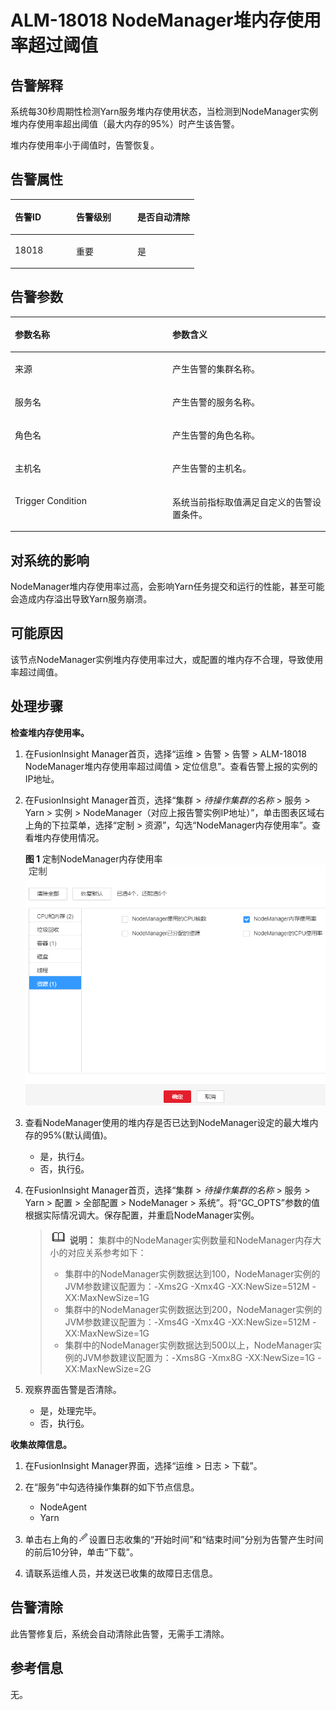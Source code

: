 # ALM-18018 NodeManager堆内存使用率超过阈值<a name="ALM-18018"></a>

## 告警解释<a name="section13447226"></a>

系统每30秒周期性检测Yarn服务堆内存使用状态，当检测到NodeManager实例堆内存使用率超出阈值（最大内存的95%）时产生该告警。

堆内存使用率小于阈值时，告警恢复。

## 告警属性<a name="section53916176"></a>

<a name="table33817547"></a>
<table><thead align="left"><tr id="row8931076"><th class="cellrowborder" valign="top" width="33.33333333333333%" id="mcps1.1.4.1.1"><p id="p52328576"><a name="p52328576"></a><a name="p52328576"></a>告警ID</p>
</th>
<th class="cellrowborder" valign="top" width="33.33333333333333%" id="mcps1.1.4.1.2"><p id="p10756297"><a name="p10756297"></a><a name="p10756297"></a>告警级别</p>
</th>
<th class="cellrowborder" valign="top" width="33.33333333333333%" id="mcps1.1.4.1.3"><p id="p65953734"><a name="p65953734"></a><a name="p65953734"></a>是否自动清除</p>
</th>
</tr>
</thead>
<tbody><tr id="row40652256"><td class="cellrowborder" valign="top" width="33.33333333333333%" headers="mcps1.1.4.1.1 "><p id="p4498430"><a name="p4498430"></a><a name="p4498430"></a>18018</p>
</td>
<td class="cellrowborder" valign="top" width="33.33333333333333%" headers="mcps1.1.4.1.2 "><p id="p28828553"><a name="p28828553"></a><a name="p28828553"></a>重要</p>
</td>
<td class="cellrowborder" valign="top" width="33.33333333333333%" headers="mcps1.1.4.1.3 "><p id="p53411432"><a name="p53411432"></a><a name="p53411432"></a>是</p>
</td>
</tr>
</tbody>
</table>

## 告警参数<a name="section15483537"></a>

<a name="table31358724"></a>
<table><thead align="left"><tr id="row33518103"><th class="cellrowborder" valign="top" width="50%" id="mcps1.1.3.1.1"><p id="p30611809"><a name="p30611809"></a><a name="p30611809"></a>参数名称</p>
</th>
<th class="cellrowborder" valign="top" width="50%" id="mcps1.1.3.1.2"><p id="p63637484"><a name="p63637484"></a><a name="p63637484"></a>参数含义</p>
</th>
</tr>
</thead>
<tbody><tr id="row914216115195"><td class="cellrowborder" valign="top" width="50%" headers="mcps1.1.3.1.1 "><p id="p13858113752316"><a name="p13858113752316"></a><a name="p13858113752316"></a>来源</p>
</td>
<td class="cellrowborder" valign="top" width="50%" headers="mcps1.1.3.1.2 "><p id="p187931338134115"><a name="p187931338134115"></a><a name="p187931338134115"></a>产生告警的集群名称。</p>
</td>
</tr>
<tr id="row54362592"><td class="cellrowborder" valign="top" width="50%" headers="mcps1.1.3.1.1 "><p id="p39123317"><a name="p39123317"></a><a name="p39123317"></a>服务名</p>
</td>
<td class="cellrowborder" valign="top" width="50%" headers="mcps1.1.3.1.2 "><p id="p56463136"><a name="p56463136"></a><a name="p56463136"></a>产生告警的服务名称。</p>
</td>
</tr>
<tr id="row38406179"><td class="cellrowborder" valign="top" width="50%" headers="mcps1.1.3.1.1 "><p id="p37226997"><a name="p37226997"></a><a name="p37226997"></a>角色名</p>
</td>
<td class="cellrowborder" valign="top" width="50%" headers="mcps1.1.3.1.2 "><p id="p56266616"><a name="p56266616"></a><a name="p56266616"></a>产生告警的角色名称。</p>
</td>
</tr>
<tr id="row36637496"><td class="cellrowborder" valign="top" width="50%" headers="mcps1.1.3.1.1 "><p id="p66118565"><a name="p66118565"></a><a name="p66118565"></a>主机名</p>
</td>
<td class="cellrowborder" valign="top" width="50%" headers="mcps1.1.3.1.2 "><p id="p61773077"><a name="p61773077"></a><a name="p61773077"></a>产生告警的主机名。</p>
</td>
</tr>
<tr id="row19086789"><td class="cellrowborder" valign="top" width="50%" headers="mcps1.1.3.1.1 "><p id="p2526039"><a name="p2526039"></a><a name="p2526039"></a>Trigger Condition</p>
</td>
<td class="cellrowborder" valign="top" width="50%" headers="mcps1.1.3.1.2 "><p id="p3282622"><a name="p3282622"></a><a name="p3282622"></a>系统当前指标取值满足自定义的告警设置条件。</p>
</td>
</tr>
</tbody>
</table>

## 对系统的影响<a name="section5134112"></a>

NodeManager堆内存使用率过高，会影响Yarn任务提交和运行的性能，甚至可能会造成内存溢出导致Yarn服务崩溃。

## 可能原因<a name="section46207013"></a>

该节点NodeManager实例堆内存使用率过大，或配置的堆内存不合理，导致使用率超过阈值。

## 处理步骤<a name="section13209937"></a>

**检查堆内存使用率。**

1.  在FusionInsight Manager首页，选择“运维 \> 告警 \> 告警 \> ALM-18018 NodeManager堆内存使用率超过阈值 \> 定位信息”。查看告警上报的实例的IP地址。
2.  在FusionInsight Manager首页，选择“集群 \>  _待操作集群的名称_  \> 服务 \> Yarn \> 实例 \> NodeManager（对应上报告警实例IP地址）”，单击图表区域右上角的下拉菜单，选择“定制 \> 资源”，勾选“NodeManager内存使用率”。查看堆内存使用情况。

    **图 1**  定制NodeManager内存使用率<a name="fig267352845611"></a>  
    ![](figures/定制NodeManager内存使用率-89.png "定制NodeManager内存使用率-89")

3.  查看NodeManager使用的堆内存是否已达到NodeManager设定的最大堆内存的95%\(默认阈值\)。
    -   是，执行[4](#li6413071185459)。
    -   否，执行[6](#li4749473185459)。

4.  <a name="li6413071185459"></a>在FusionInsight Manager首页，选择“集群 \>  _待操作集群的名称_  \> 服务 \> Yarn \> 配置 \> 全部配置 \> NodeManager \> 系统”。将“GC\_OPTS”参数的值根据实际情况调大。保存配置，并重启NodeManager实例。

    >![](public_sys-resources/icon-note.gif) **说明：** 
    >集群中的NodeManager实例数量和NodeManager内存大小的对应关系参考如下：
    >-   集群中的NodeManager实例数据达到100，NodeManager实例的JVM参数建议配置为：-Xms2G -Xmx4G -XX:NewSize=512M -XX:MaxNewSize=1G
    >-   集群中的NodeManager实例数据达到200，NodeManager实例的JVM参数建议配置为：-Xms4G -Xmx4G -XX:NewSize=512M -XX:MaxNewSize=1G
    >-   集群中的NodeManager实例数据达到500以上，NodeManager实例的JVM参数建议配置为：-Xms8G -Xmx8G -XX:NewSize=1G -XX:MaxNewSize=2G

5.  观察界面告警是否清除。
    -   是，处理完毕。
    -   否，执行[6](#li4749473185459)。


**收集故障信息。**

1.  <a name="li4749473185459"></a>在FusionInsight Manager界面，选择“运维 \> 日志 \> 下载”。
2.  在“服务”中勾选待操作集群的如下节点信息。
    -   NodeAgent
    -   Yarn

3.  单击右上角的![](figures/zh-cn_image_0263895445.png)设置日志收集的“开始时间”和“结束时间”分别为告警产生时间的前后10分钟，单击“下载”。
4.  请联系运维人员，并发送已收集的故障日志信息。

## 告警清除<a name="section169311343318"></a>

此告警修复后，系统会自动清除此告警，无需手工清除。

## 参考信息<a name="section51780573"></a>

无。

